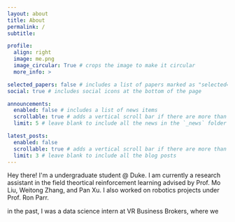 ```yaml
---
layout: about
title: About
permalink: /
subtitle:

profile:
  align: right
  image: me.png
  image_circular: True # crops the image to make it circular
  more_info: >

selected_papers: false # includes a list of papers marked as "selected={true}"
social: true # includes social icons at the bottom of the page

announcements:
  enabled: false # includes a list of news items
  scrollable: true # adds a vertical scroll bar if there are more than 3 news items
  limit: 5 # leave blank to include all the news in the `_news` folder

latest_posts:
  enabled: false
  scrollable: true # adds a vertical scroll bar if there are more than 3 new posts items
  limit: 3 # leave blank to include all the blog posts
---
```


Hey there! I'm a undergraduate student @ Duke. I am currently a research assistant in the field theortical reinforcement learning advised by Prof. Mo Liu, Weitong Zhang, and Pan Xu. I also worked on robotics projects under Prof. Ron Parr. 

in the past, I was a data science intern at VR Business Brokers, where we

